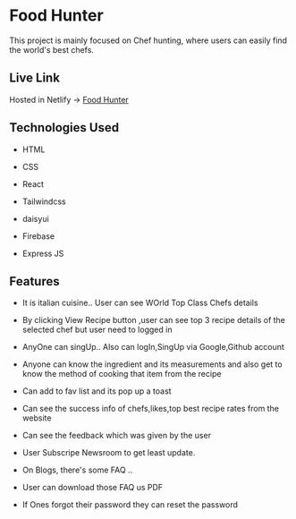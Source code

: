 <h1>Food Hunter</h1>
<p>This project is mainly focused on Chef hunting, where users can easily find the world's best chefs.</p>

<h2>Live Link</h2>
<p>Hosted in Netlify -> <a href="https://food-hunter-bc423.web.app/">Food Hunter</a></p>
<h2>Technologies Used</h2>
<ul>
<li>HTML</li>
</ul><ul>
<li>CSS</li>
</ul><ul>
<li>React</li>
</ul><ul>
<li>Tailwindcss</li>
</ul><ul>
<li>daisyui</li>
</ul><ul>
<li>Firebase</li>
</ul><ul>
<li>Express JS</li>
</ul>
<h2>Features</h2>
<ul>
<li>It is italian cuisine.. User can see WOrld Top Class Chefs details  </li>
</ul><ul>
<li>By clicking View Recipe button ,user can see top 3 recipe details of the selected chef but user need to logged in</li>
</ul>
<ul>
<li>AnyOne can singUp.. Also can logIn,SingUp via Google,Github account</li>
</ul>
<ul>
<li>Anyone can know the ingredient and its measurements and also get to know the method of cooking that item from the recipe</li>
</ul><ul>
<li>Can add to fav list and its pop up a toast</li>
</ul><ul>
<li>Can see the success info of chefs,likes,top best recipe rates from the website</li>
</ul><ul>
<li>Can see the feedback which was given by the user</li>
</ul><ul>
<li>User Subscripe Newsroom to get least update. </li>
</ul><ul>
<li>On Blogs, there's some FAQ ..</li>
</ul>
<ul>
<li>User can download those FAQ us PDF</li>
</ul>
<ul>
<li>If Ones forgot their password they can reset the password</li>
</ul>
